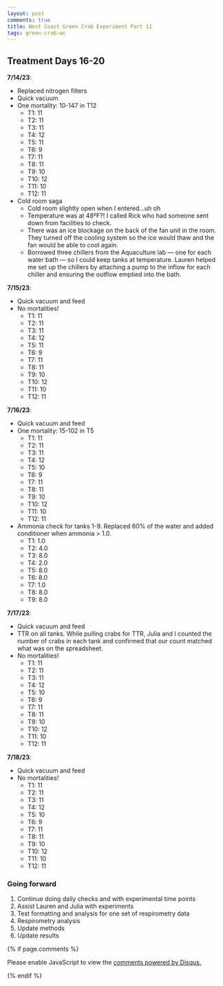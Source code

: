```yaml
---
layout: post
comments: true
title: West Coast Green Crab Experiment Part 11
tags: green-crab-wc
---
```


## Treatment Days 16-20

**7/14/23**:

- Replaced nitrogen filters
- Quick vacuum
- One mortality: 10-147 in T12
  - T1: 11
  - T2: 11
  - T3: 11
  - T4: 12
  - T5: 11
  - T6: 9
  - T7: 11
  - T8: 11
  - T9: 10
  - T10: 12
  - T11: 10
  - T12: 11
- Cold room saga
  - Cold room slightly open when I entered...uh oh
  - Temperature was at 48ºF?! I called Rick who had someone sent down from facilities to check.
  - There was an ice blockage on the back of the fan unit in the room. They turned off the cooling system so the ice would thaw and the fan would be able to cool again.
  - Borrowed three chillers from the Aquaculture lab — one for each water bath — so I could keep tanks at temperature. Lauren helped me set up the chillers by attaching a pump to the inflow for each chiller and ensuring the outflow emptied into the bath.

**7/15/23**:

- Quick vacuum and feed
- No mortalities!
  - T1: 11
  - T2: 11
  - T3: 11
  - T4: 12
  - T5: 11
  - T6: 9
  - T7: 11
  - T8: 11
  - T9: 10
  - T10: 12
  - T11: 10
  - T12: 11

**7/16/23**:

- Quick vacuum and feed
- One mortality: 15-102 in T5
  - T1: 11
  - T2: 11
  - T3: 11
  - T4: 12
  - T5: 10
  - T6: 9
  - T7: 11
  - T8: 11
  - T9: 10
  - T10: 12
  - T11: 10
  - T12: 11
- Ammonia check for tanks 1-9. Replaced 60% of the water and added conditioner when ammonia > 1.0.
  - T1: 1.0
  - T2: 4.0
  - T3: 8.0
  - T4: 2.0
  - T5: 8.0
  - T6: 8.0
  - T7: 1.0
  - T8: 8.0
  - T9: 8.0

**7/17/23**:

- Quick vacuum and feed
- TTR on all tanks. While pulling crabs for TTR, Julia and I counted the number of crabs in each tank and confirmed that our count matched what was on the spreadsheet.
- No mortalities!
  - T1: 11
  - T2: 11
  - T3: 11
  - T4: 12
  - T5: 10
  - T6: 9
  - T7: 11
  - T8: 11
  - T9: 10
  - T10: 12
  - T11: 10
  - T12: 11

**7/18/23**:

- Quick vacuum and feed
- No mortalities!
  - T1: 11
  - T2: 11
  - T3: 11
  - T4: 12
  - T5: 10
  - T6: 9
  - T7: 11
  - T8: 11
  - T9: 10
  - T10: 12
  - T11: 10
  - T12: 11

### Going forward

1. Continue doing daily checks and with experimental time points
2. Assist Lauren and Julia with experiments
2. Test formatting and analysis for one set of respirometry data
7. Respirometry analysis
8. Update methods
9. Update results

{% if page.comments %}

<div id="disqus_thread"></div>
<script>

/**
*  RECOMMENDED CONFIGURATION VARIABLES: EDIT AND UNCOMMENT THE SECTION BELOW TO INSERT DYNAMIC VALUES FROM YOUR PLATFORM OR CMS.
*  LEARN WHY DEFINING THESE VARIABLES IS IMPORTANT: https://disqus.com/admin/universalcode/#configuration-variables*/
/*
var disqus_config = function () {
this.page.url = PAGE_URL;  // Replace PAGE_URL with your page's canonical URL variable
this.page.identifier = PAGE_IDENTIFIER; // Replace PAGE_IDENTIFIER with your page's unique identifier variable
};
*/
(function() { // DON'T EDIT BELOW THIS LINE
var d = document, s = d.createElement('script');
s.src = 'https://the-responsible-grad-student.disqus.com/embed.js';
s.setAttribute('data-timestamp', +new Date());
(d.head || d.body).appendChild(s);
})();
</script>
<noscript>Please enable JavaScript to view the <a href="https://disqus.com/?ref_noscript">comments powered by Disqus.</a></noscript>

{% endif %}

<script id="dsq-count-scr" src="//the-responsible-grad-student.disqus.com/count.js" async></script>
